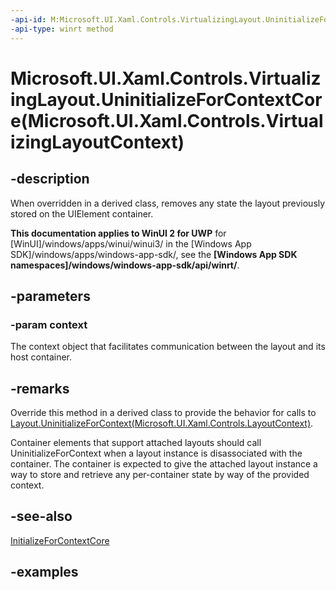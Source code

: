 ```yaml
---
-api-id: M:Microsoft.UI.Xaml.Controls.VirtualizingLayout.UninitializeForContextCore(Microsoft.UI.Xaml.Controls.VirtualizingLayoutContext)
-api-type: winrt method
---
```


# Microsoft.UI.Xaml.Controls.VirtualizingLayout.UninitializeForContextCore(Microsoft.UI.Xaml.Controls.VirtualizingLayoutContext)

<!--
protected virtual void UninitializeForContextCore (Microsoft.UI.Xaml.Controls.VirtualizingLayoutContext context);
-->

## -description

When overridden in a derived class, removes any state the layout previously stored on the UIElement container.  

**This documentation applies to WinUI 2 for UWP** for [WinUI]/windows/apps/winui/winui3/ in the [Windows App SDK]/windows/apps/windows-app-sdk/, see the **[Windows App SDK namespaces]/windows/windows-app-sdk/api/winrt/**.

## -parameters

### -param context

The context object that facilitates communication between the layout and its host container.

## -remarks

Override this method in a derived class to provide the behavior for calls to [Layout.UninitializeForContext(Microsoft.UI.Xaml.Controls.LayoutContext)](layout_uninitializeforcontext_1894452283.md).

Container elements that support attached layouts should call UninitializeForContext when a layout instance is disassociated with the container. The container is expected to give the attached layout instance a way to store and retrieve any per-container state by way of the provided context.

## -see-also

[InitializeForContextCore](virtualizinglayout_initializeforcontextcore_309256937.md)

## -examples

